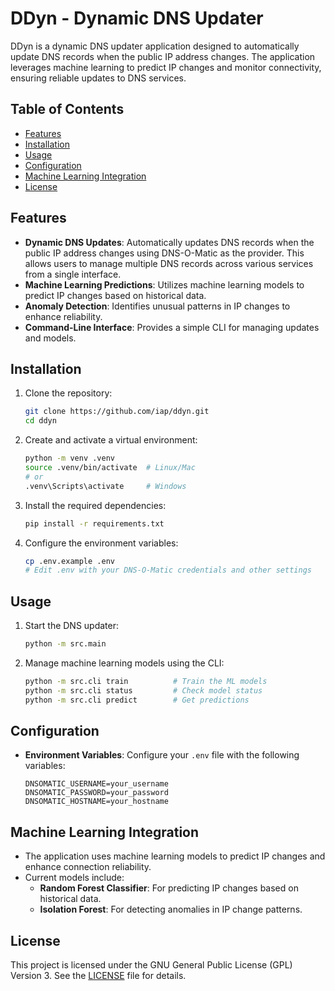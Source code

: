 # DDyn - Dynamic DNS Updater

DDyn is a dynamic DNS updater application designed to automatically update DNS records when the public IP address changes. The application leverages machine learning to predict IP changes and monitor connectivity, ensuring reliable updates to DNS services.

## Table of Contents
- [Features](#features)
- [Installation](#installation)
- [Usage](#usage)
- [Configuration](#configuration)
- [Machine Learning Integration](#machine-learning-integration)
- [License](#license)

## Features
- **Dynamic DNS Updates**: Automatically updates DNS records when the public IP address changes using DNS-O-Matic as the provider. This allows users to manage multiple DNS records across various services from a single interface.
- **Machine Learning Predictions**: Utilizes machine learning models to predict IP changes based on historical data.
- **Anomaly Detection**: Identifies unusual patterns in IP changes to enhance reliability.
- **Command-Line Interface**: Provides a simple CLI for managing updates and models.

## Installation
1. Clone the repository:
   ```bash
   git clone https://github.com/iap/ddyn.git
   cd ddyn
   ```

2. Create and activate a virtual environment:
   ```bash
   python -m venv .venv
   source .venv/bin/activate  # Linux/Mac
   # or
   .venv\Scripts\activate     # Windows
   ```

3. Install the required dependencies:
   ```bash
   pip install -r requirements.txt
   ```

4. Configure the environment variables:
   ```bash
   cp .env.example .env
   # Edit .env with your DNS-O-Matic credentials and other settings
   ```

## Usage
1. Start the DNS updater:
   ```bash
   python -m src.main
   ```

2. Manage machine learning models using the CLI:
   ```bash
   python -m src.cli train          # Train the ML models
   python -m src.cli status         # Check model status
   python -m src.cli predict        # Get predictions
   ```

## Configuration
- **Environment Variables**: Configure your `.env` file with the following variables:
  ```plaintext
  DNSOMATIC_USERNAME=your_username
  DNSOMATIC_PASSWORD=your_password
  DNSOMATIC_HOSTNAME=your_hostname
  ```

## Machine Learning Integration
- The application uses machine learning models to predict IP changes and enhance connection reliability.
- Current models include:
  - **Random Forest Classifier**: For predicting IP changes based on historical data.
  - **Isolation Forest**: For detecting anomalies in IP change patterns.

## License
This project is licensed under the GNU General Public License (GPL) Version 3. See the [LICENSE](./LICENSE) file for details.